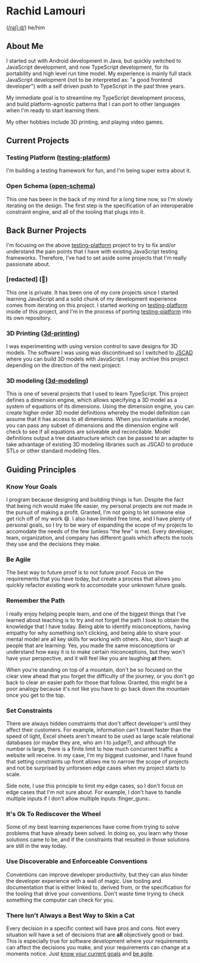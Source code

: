 # Rachid Lamouri
([/rəʃiːd/](http://ipa-reader.xyz/?text=r%C9%99%CA%83i%CB%90d&voice=Kendra)) he/him

## About Me

I started out with Android development in Java, but quickly switched to JavaScript development, and now TypeScript development, for its portability and high level run time model. My experience is mainly full stack JavaScript development (not to be interpreted as: "a good frontend developer") with a self driven push to TypeScript in the past three years.

My immediate goal is to streamline my TypeScript development process, and build platform-agnostic patterns that I can port to other languages
when I'm ready to start learning them.

My other hobbies include 3D printing, and playing video games.

## Current Projects

### Testing Platform ([testing-platform](https://github.com/rachidlamouri/testing-platform))

I'm building a testing framework for fun, and I'm being super extra about it.

### Open Schema ([open-schema](https://github.com/open-schema))

This one has been in the back of my mind for a long time now, so I'm slowly iterating on the design. The first step is the specification of an interoperable constraint engine, and all of the tooling that plugs into it.

## Back Burner Projects

I'm focusing on the above [testing-platform](#testing-platform-testing-platform) project to try to fix and/or understand the pain points that I have with existing JavaScript testing frameworks. Therefore, I've had to set aside some projects that I'm really passionate about.

### \[redacted\] (🦒)

This one is private. It has been one of my core projects since I started learning JavaScript and a solid chunk of my development experience comes from iterating on this project. I started working on [testing-platform](#testing-platform-testing-platform) inside of this project, and I'm in the process of porting [testing-platform](#testing-platform-testing-platform) into its own repository.

### 3D Printing ([3d-printing](https://github.com/rachidlamouri/3d-printing))

I was experimenting with using version control to save designs for 3D models. The software I was using was discontinued so I switched to [JSCAD](https://github.com/jscad/OpenJSCAD.org) where you can build 3D models with JavaScript. I may archive this project depending on the direction of the next project:

### 3D modeling ([3d-modeling](https://github.com/rachidlamouri/3d-modeling))

This is one of several projects that I used to learn TypeScript. This project defines a dimension engine, which allows specifying a 3D model as a system of equations of its dimensions. Using the dimension engine, you can create higher order 3D model definitions whereby the model definition can assume that it has access to all dimensions. When you instantiate a model, you can pass any subset of dimensions and the dimension engine will check to see if all equations are solveable and reconcilable. Model definitions output a tree datastructure which can be passed to an adapter to take advantage of existing 3D modeling libraries such as JSCAD to produce STLs or other standard modeling files.

## Guiding Principles

### Know Your Goals

I program because designing and building things is fun. Despite the fact that being rich would make life easier, my personal projects are not made in the pursuit of making a profit. Granted, I'm not going to let someone else get rich off of my work 😄. I also have limited free time, and I have plenty of personal goals, so I try to be wary of expanding the scope of my projects to accomodate the needs of the few (unless "the few" is me). Every developer, team, organization, and company has different goals which affects the tools they use and the decisions they make.

### Be Agile

The best way to future proof is to not future proof. Focus on the requirements that you have today, but create a process that allows you quickly refactor existing work to accomodate your unknown future goals.

### Remember the Path

I really enjoy helping people learn, and one of the biggest things that I've learned about teaching is to try and not forget the path I took to obtain the knowledge that I have today. Being able to identify misconceptions, having empathy for why something isn't clicking, and being able to share your mental model are all key skills for working with others. Also, don't laugh at people that are learning: Yes, you made the same misconceptions or understand how easy it is to make certain miconceptions, but they won't have your perspective, and it will feel like you are laughing **at** them.

When you're standing on top of a mountain, don't be so focused on the clear view ahead that you forget the difficulty of the journey, or you don't go back to clear an easier path for those that follow. Granted, this might be a poor analogy because it's not like you have to go back down the mountain once you get to the top.

### Set Constraints

There are always hidden constraints that don't affect developer's until they affect their customers. For example, information can't travel faster than the speed of light, Excel sheets aren't meant to be used as large scale relational databases (or maybe they are, who am I to judge?), and although the number is large, there is a finite limit to how much concurrent traffic a website will receive. In my case, I'm my biggest customer, and I have found that setting constraints up front allows me to narrow the scope of projects and not be surprised by unforseen edge cases when my project starts to scale.

Side note, I use this principle to limit my edge cases, so I don't focus on edge cases that I'm not sure about. For example, I don't have to handle multiple inputs if I don't allow multiple inputs :finger_guns:.

### It's Ok To Rediscover the Wheel

Some of my best learning experiences have come from trying to solve problems that
have already been solved. In doing so, you learn why those solutions came to be, and if the constraints that resulted in those solutions are still in the way today.

### Use Discoverable and Enforceable Conventions

Conventions can improve developer productivity, but they can also hinder the developer experience with a wall of magic. Use tooling and documentation that is either linked to, derived from, or the specification for the tooling that drive your conventions. Don't waste time trying to check something the computer can check for you.

### There Isn't Always a Best Way to Skin a Cat

Every decision in a specific context will have pros and cons. Not every situation will have a set of decisions that are **all** objectively good or bad. This is especially true for software development where your requirements can affect the decisions you make, and your requirements can change at a moments notice. Just [know your current goals](#know-your-goals) and [be agile](#be-agile).
